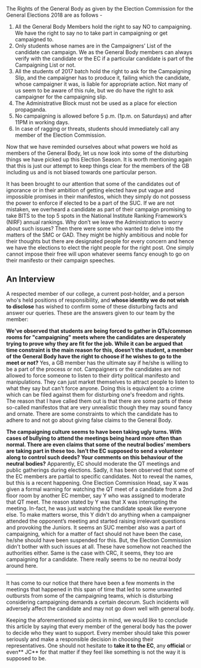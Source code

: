 <!-- TITLE: Campaigning At Its Worst -->
<!-- SUBTITLE: As the Doomsday approaches, the pressure on the candidates to express themselves, to reach out to and convince as many students as possible has increased too. But the need to do so ended up spoiling the spirit of the much anticipated General Election 2018 for some of the students on campus.  Journal Club presents an informative piece to remind the General Body Members of their role and power during the time of elections. -->

The Rights of the General Body as given by the Election Commission for the General Elections 2018 are as follows -  

1. All the General Body Members hold the right to say NO to campaigning. We have the right to say no to take part in campaigning or get campaigned to.  
2. Only students whose names are in the Campaigners’ List of the candidate can campaign. We as the General Body members can always verify with the candidate or the EC if a particular candidate is part of the Campaigning List or not.
3. All the students of 2017 batch hold the right to ask for the Campaigning Slip, and the campaigner has to produce it, failing which the candidate, whose campaigner it was, is liable for appropriate action. Not many of us seem to be aware of this rule, but we do have the right to ask campaigner for the campaigning slip.
4. The Administrative Block must not be used as a place for election propaganda.
5. No campaigning is allowed before 5 p.m. (1p.m. on Saturdays) and after 11PM in working days.
6. In case of ragging or threats, students should immediately call any member of the Election Commission.

Now that we have reminded ourselves about what powers we hold as members of the General Body, let us now look into some of the disturbing things we have picked up this Election Season. It is worth mentioning again that this is just our attempt to keep things clear for the members of the GB including us and is not biased towards one particular person. 

It has been brought to our attention that some of the candidates out of ignorance or in their ambition of getting elected have put vague and impossible promises in their manifestos, which they simply do not possess the power to enforce if elected to be a part of the SUC. If we are not mistaken, we overheard a candidate as part of their campaign promising to take BITS to the top 5 spots in the National Institute Ranking Framework’s (NIRF) annual rankings. Why don’t we leave the Administration to worry about such issues? Then there were some who wanted to delve into the matters of the SMC or GAD. They might be highly ambitious and noble for their thoughts but there are designated people for every concern and hence we have the elections to elect the right people for the right post. One simply cannot impose their free will upon whatever seems fancy enough to go on their manifesto or their campaign speeches. 

## An Interview
A respected member of our college, a current post-holder, and a person who's held positions of responsibility, and **whose identity we do not wish to disclose** has wished to confirm some of these disturbing facts and answer our queries. These are the answers given to our team by the member:

**We've observed that students are being forced to gather in QTs/common rooms for "campaigning" meets where the candidates are desperately trying to prove why they are fit for the job. While it can be argued that time constraint is the main reason for this, doesn’t the student, a member of the General Body have the right to choose if he wishes to go to the meet or not?**
Yes, a GB member has the ultimate say if he/she is willing to be a part of the process or not. Campaigners or the candidates are not allowed to force someone to listen to their dirty political manifesto and manipulations. They can just market themselves to attract people to listen to what they say but can't force anyone. Doing this is equivalent to a crime which can be filed against them for disturbing one's freedom and rights. The reason that I have called them out is that there are some parts of these so-called manifestos that are very unrealistic though they may sound fancy and ornate. There are some constraints to which the candidate has to adhere to and not go about giving false claims to the General Body.

**The campaigning culture seems to have been taking ugly turns. With cases of bullying to attend the meetings being heard more often than normal. There are even claims that some of the neutral bodies’ members are taking part in these too. Isn’t the EC supposed to send a volunteer along to control such deeds? Your comments on this behaviour of the neutral bodies?** 
Apparently, EC should moderate the QT meetings and public gatherings during elections. Sadly, it has been observed that some of the EC members are partial to specific candidates. Not to reveal the names, but this is a recent happening. One Election Commission Head, say X was given a formal warning for watching the QT meet of a candidate from a 2nd floor room by another EC member, say Y who was assigned to moderate that QT meet. The reason stated by Y was that X was interrupting the meeting. In-fact, he was just watching the candidate speak like everyone else. To make matters worse, this Y didn't do anything when a campaigner attended the opponent’s meeting and started raising irrelevant questions and provoking the Juniors. It seems an SUC member also was a part of campaigning, which for a matter of fact should not have been the case, he/she should have been suspended for this. But, the Election Commission didn't bother with such issues at all. These have somehow not reached the authorities either. Same is the case with CRC, it seems, they too are campaigning for a candidate. There really seems to be no neutral body around here. 

----

It has come to our notice that there have been a few moments in the meetings that happened in this span of time that led to some unwanted outbursts from some of the campaigning teams, which is disturbing considering campaigning demands a certain decorum. Such incidents will adversely affect the candidate and may not go down well with general body.

Keeping the aforementioned six points in mind, we would like to conclude this article by saying that every member of the general body has the power to decide who they want to support. Every member should take this power seriously and make a responsible decision in choosing their representatives. One should not hesitate to **take it to the EC**, any **official** or even** JC** for that matter if they feel like something is not the way it is supposed to be.